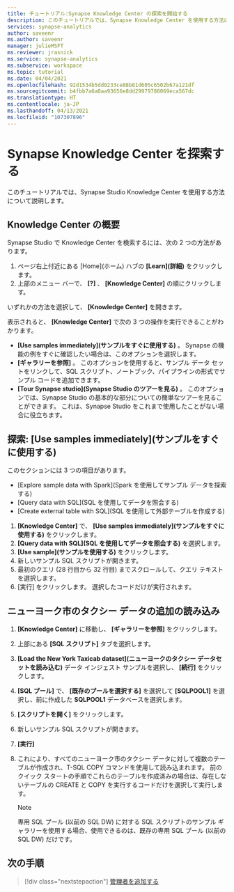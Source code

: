 ```yaml
---
title: チュートリアル:Synapse Knowledge Center の探索を開始する
description: このチュートリアルでは、Synapse Knowledge Center を使用する方法について説明します。
services: synapse-analytics
author: saveenr
ms.author: saveenr
manager: julieMSFT
ms.reviewer: jrasnick
ms.service: synapse-analytics
ms.subservice: workspace
ms.topic: tutorial
ms.date: 04/04/2021
ms.openlocfilehash: 92d1534b5dd0233ce88b81d605c6502b67a121df
ms.sourcegitcommit: b4fbb7a6a0aa93656e8dd29979786069eca567dc
ms.translationtype: HT
ms.contentlocale: ja-JP
ms.lasthandoff: 04/13/2021
ms.locfileid: "107307896"
---
```

# <a name="explore-the-synapse-knowledge-center"></a>Synapse Knowledge Center を探索する

このチュートリアルでは、Synapse Studio Knowledge Center を使用する方法について説明します。

## <a name="introduction-to-the-knowledge-center"></a>Knowledge Center の概要

Synapse Studio で Knowledge Center を検索するには、次の 2 つの方法があります。

  1. ページ右上付近にある [Home]\(ホーム\) ハブの **[Learn]\(詳細\)** をクリックします。
  2. 上部のメニュー バーで、 **[?]** 、 **[Knowledge Center]** の順にクリックします。

いずれかの方法を選択して、 **[Knowledge Center]** を開きます。

表示されると、 **[Knowledge Center]** で次の 3 つの操作を実行できることがわかります。
* **[Use samples immediately]\(サンプルをすぐに使用する\)** 。 Synapse の機能の例をすぐに確認したい場合は、このオプションを選択します。
* **[ギャラリーを参照]** 。 このオプションを使用すると、サンプル データ セットをリンクして、SQL スクリプト、ノートブック、パイプラインの形式でサンプル コードを追加できます。
* **[Tour Synapse studio]\(Synapse Studio のツアーを見る\)** 。 このオプションでは、Synapse Studio の基本的な部分についての簡単なツアーを見ることができます。 これは、Synapse Studio をこれまで使用したことがない場合に役立ちます。

## <a name="exploring-use-samples-immediately"></a>探索: [Use samples immediately]\(サンプルをすぐに使用する\)

このセクションには 3 つの項目があります。
* [Explore sample data with Spark]\(Spark を使用してサンプル データを探索する\)
* [Query data with SQL]\(SQL を使用してデータを照会する\)
* [Create external table with SQL]\(SQL を使用して外部テーブルを作成する\)

1. **[Knowledge Center]** で、 **[Use samples immediately]\(サンプルをすぐに使用する\)** をクリックします。
1. **[Query data with SQL]\(SQL を使用してデータを照会する\)** を選択します。
1. **[Use sample]\(サンプルを使用する\)** をクリックします。
1. 新しいサンプル SQL スクリプトが開きます。
1. 最初のクエリ (28 行目から 32 行目) までスクロールして、クエリ テキストを選択します。
1. [実行] をクリックします。 選択したコードだけが実行されます。

## <a name="loading-more-nyc-taxi-data"></a>ニューヨーク市のタクシー データの追加の読み込み

1. **[Knowledge Center]** に移動し、 **[ギャラリーを参照]** をクリックします。
1. 上部にある **[SQL スクリプト]** タブを選択します。
1. **[Load the New York Taxicab dataset]\(ニューヨークのタクシー データセットを読み込む\)** データ インジェスト サンプルを選択し、 **[続行]** をクリックします。
1. **[SQL プール]** で、 **[既存のプールを選択する]** を選択して **[SQLPOOL1]** を選択し、前に作成した **SQLPOOL1** データベースを選択します。
1. **[スクリプトを開く]** をクリックします。
1. 新しいサンプル SQL スクリプトが開きます。
1. **[実行]**
1. これにより、すべてのニューヨーク市のタクシー データに対して複数のテーブルが作成され、T-SQL COPY コマンドを使用して読み込まれます。 前のクイック スタートの手順でこれらのテーブルを作成済みの場合は、存在しないテーブルの CREATE と COPY を実行するコードだけを選択して実行します。

    > [!NOTE] 
    > 専用 SQL プール (以前の SQL DW) に対する SQL スクリプトのサンプル ギャラリーを使用する場合、使用できるのは、既存の専用 SQL プール (以前の SQL DW) だけです。

## <a name="next-steps"></a>次の手順

> [!div class="nextstepaction"]
> [管理者を追加する](get-started-add-admin.md)

